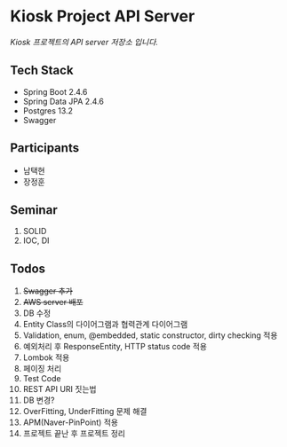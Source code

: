# Kiosk Project API Server
*Kiosk 프로젝트의 API server 저장소 입니다.*

## Tech Stack
* Spring Boot 2.4.6
* Spring Data JPA 2.4.6
* Postgres 13.2
* Swagger

## Participants
* 남택현
* 장정훈

## Seminar
1. SOLID
2. IOC, DI

## Todos
1. ~~Swagger 추가~~
2. ~~AWS server 배포~~
3. DB 수정
3. Entity Class의 다이어그램과 협력관계 다이어그램
5. Validation, enum, @embedded, static constructor, dirty checking 적용
4. 예외처리 후 ResponseEntity, HTTP status code 적용
7. Lombok 적용
5. 페이징 처리
5. Test Code
6. REST API URI 짓는법
8. DB 변경?
9. OverFitting, UnderFitting 문제 해결
10. APM(Naver-PinPoint) 적용
11. 프로젝트 끝난 후 프로젝트 정리

